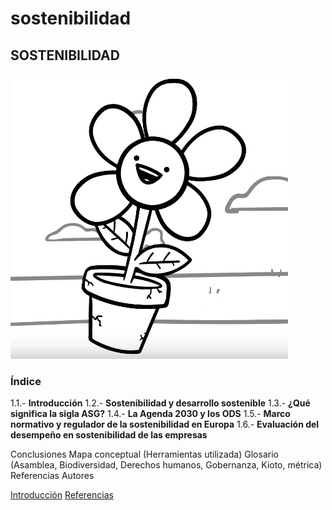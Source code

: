 # sostenibilidad

## SOSTENIBILIDAD

![flower](/img/Flower.png)
 
### Índice
1.1.- **Introducción**
1.2.- **Sostenibilidad y desarrollo sostenible**
1.3.- **¿Qué significa la sigla ASG?**
1.4.- **La Agenda 2030 y los ODS**
1.5.- **Marco normativo y regulador de la sostenibilidad en Europa**
1.6.- **Evaluación del desempeño en sostenibilidad de las empresas**

Conclusiones
Mapa conceptual (Herramientas utilizada)
Glosario (Asamblea, Biodiversidad, Derechos humanos, Gobernanza, Kioto, métrica)
Referencias
Autores


[Introducción](introduccion.md)
[Referencias](referencias.md)
